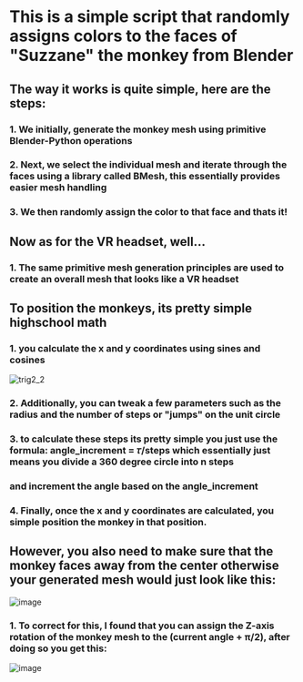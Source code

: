 # This is a simple script that randomly assigns colors to the faces of "Suzzane" the monkey from Blender
## The way it works is quite simple, here are the steps:
### 1. We initially, generate the monkey mesh using primitive Blender-Python operations
### 2. Next, we select the individual mesh and iterate through the faces using a library called BMesh, this essentially provides easier mesh handling
### 3. We then randomly assign the color to that face and thats it!

## Now as for the VR headset, well...
### 1. The same primitive mesh generation principles are used to create an overall mesh that looks like a VR headset

## To position the monkeys, its pretty simple highschool math
### 1. you calculate the x and y coordinates using sines and cosines
![trig2_2](https://github.com/user-attachments/assets/a0d3fe68-8b7a-4156-9b19-0bc6bc4cdb2c)
### 2. Additionally, you can tweak a few parameters such as the radius and the number of steps or "jumps" on the unit circle
### 3. to calculate these steps its pretty simple you just use the formula: angle_increment = 𝜏/steps which essentially just means you divide a 360 degree circle into n steps 
### and increment the angle based on the angle_increment
### 4. Finally, once the x and y coordinates are calculated, you simple position the monkey in that position.

## However, you also need to make sure that the monkey faces away from the center otherwise your generated mesh would just look like this:
![image](https://github.com/user-attachments/assets/6ae70226-b119-48b9-84de-040456d2b77a)
### 1. To correct for this, I found that you can assign the Z-axis rotation of the monkey mesh to the (current angle + π/2), after doing so you get this:
![image](https://github.com/user-attachments/assets/fe0becde-1a84-4119-8bcc-1e49d53aaef9)




